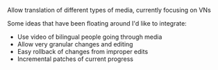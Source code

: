 Allow translation of different types of media, currently focusing on VNs

Some ideas that have been floating around I'd like to integrate:
  * Use video of bilingual people going through media
  * Allow very granular changes and editing
  * Easy rollback of changes from improper edits
  * Incremental patches of current progress
